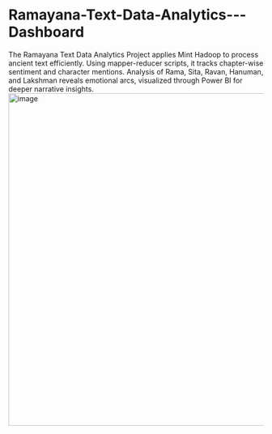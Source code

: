 # Ramayana-Text-Data-Analytics---Dashboard
The Ramayana Text Data Analytics Project applies Mint Hadoop to process ancient text efficiently. Using mapper-reducer scripts, it tracks chapter-wise sentiment and character mentions. Analysis of Rama, Sita, Ravan, Hanuman, and Lakshman reveals emotional arcs, visualized through Power BI for deeper narrative insights.
<img width="1162" height="657" alt="image" src="https://github.com/user-attachments/assets/13ffb459-f822-42aa-a450-cd1d293398b3" />
